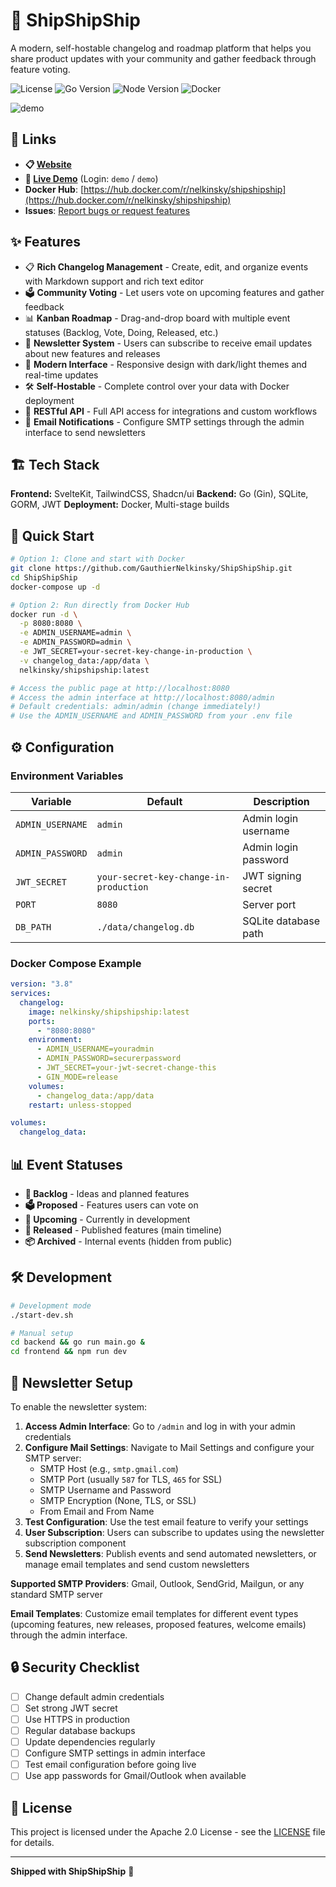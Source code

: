 # 🚢 ShipShipShip

A modern, self-hostable changelog and roadmap platform that helps you share product updates with your community and gather feedback through feature voting.

![License](https://img.shields.io/badge/license-Apache%202.0-blue.svg)
![Go Version](https://img.shields.io/badge/go-1.21-blue.svg)
![Node Version](https://img.shields.io/badge/node-18+-green.svg)
![Docker](https://img.shields.io/badge/docker-ready-blue.svg)

![demo](https://github.com/user-attachments/assets/7382c4b7-f936-4698-a8b0-7054b2f8b091)


## 🔗 Links

- **📋 [Website](https://shipshipship.io/)**
- **🔗 [Live Demo](https://demo.shipshipship.io/admin)** (Login: `demo` / `demo`)
- **Docker Hub**: [https://hub.docker.com/r/nelkinsky/shipshipship](https://hub.docker.com/r/nelkinsky/shipshipship)
- **Issues**: [Report bugs or request features](https://github.com/GauthierNelkinsky/ShipShipShip/issues)


## ✨ Features

- 📋 **Rich Changelog Management** - Create, edit, and organize events with Markdown support and rich text editor
- 🗳️ **Community Voting** - Let users vote on upcoming features and gather feedback
- 📊 **Kanban Roadmap** - Drag-and-drop board with multiple event statuses (Backlog, Vote, Doing, Released, etc.)
- 📧 **Newsletter System** - Users can subscribe to receive email updates about new features and releases
- 🎨 **Modern Interface** - Responsive design with dark/light themes and real-time updates
- 🛠️ **Self-Hostable** - Complete control over your data with Docker deployment
- 🔌 **RESTful API** - Full API access for integrations and custom workflows
- 📮 **Email Notifications** - Configure SMTP settings through the admin interface to send newsletters


## 🏗️ Tech Stack

**Frontend:** SvelteKit, TailwindCSS, Shadcn/ui
**Backend:** Go (Gin), SQLite, GORM, JWT
**Deployment:** Docker, Multi-stage builds

## 🚀 Quick Start

```bash
# Option 1: Clone and start with Docker
git clone https://github.com/GauthierNelkinsky/ShipShipShip.git
cd ShipShipShip
docker-compose up -d

# Option 2: Run directly from Docker Hub
docker run -d \
  -p 8080:8080 \
  -e ADMIN_USERNAME=admin \
  -e ADMIN_PASSWORD=admin \
  -e JWT_SECRET=your-secret-key-change-in-production \
  -v changelog_data:/app/data \
  nelkinsky/shipshipship:latest

# Access the public page at http://localhost:8080
# Access the admin interface at http://localhost:8080/admin
# Default credentials: admin/admin (change immediately!)
# Use the ADMIN_USERNAME and ADMIN_PASSWORD from your .env file
```

## ⚙️ Configuration

### Environment Variables

| Variable | Default | Description |
|----------|---------|-------------|
| `ADMIN_USERNAME` | `admin` | Admin login username |
| `ADMIN_PASSWORD` | `admin` | Admin login password |
| `JWT_SECRET` | `your-secret-key-change-in-production` | JWT signing secret |
| `PORT` | `8080` | Server port |
| `DB_PATH` | `./data/changelog.db` | SQLite database path |

### Docker Compose Example

```yaml
version: "3.8"
services:
  changelog:
    image: nelkinsky/shipshipship:latest
    ports:
      - "8080:8080"
    environment:
      - ADMIN_USERNAME=youradmin
      - ADMIN_PASSWORD=securerpassword
      - JWT_SECRET=your-jwt-secret-change-this
      - GIN_MODE=release
    volumes:
      - changelog_data:/app/data
    restart: unless-stopped

volumes:
  changelog_data:
```

## 📊 Event Statuses

- **📝 Backlog** - Ideas and planned features
- **🗳️ Proposed** - Features users can vote on
- **🔄 Upcoming** - Currently in development
- **🚀 Released** - Published features (main timeline)
- **📦 Archived** - Internal events (hidden from public)

## 🛠️ Development

```bash
# Development mode
./start-dev.sh

# Manual setup
cd backend && go run main.go &
cd frontend && npm run dev
```

## 📧 Newsletter Setup

To enable the newsletter system:

1. **Access Admin Interface**: Go to `/admin` and log in with your admin credentials
2. **Configure Mail Settings**: Navigate to Mail Settings and configure your SMTP server:
   - SMTP Host (e.g., `smtp.gmail.com`)
   - SMTP Port (usually `587` for TLS, `465` for SSL)
   - SMTP Username and Password
   - SMTP Encryption (None, TLS, or SSL)
   - From Email and From Name
3. **Test Configuration**: Use the test email feature to verify your settings
4. **User Subscription**: Users can subscribe to updates using the newsletter subscription component
5. **Send Newsletters**: Publish events and send automated newsletters, or manage email templates and send custom newsletters

**Supported SMTP Providers**: Gmail, Outlook, SendGrid, Mailgun, or any standard SMTP server

**Email Templates**: Customize email templates for different event types (upcoming features, new releases, proposed features, welcome emails) through the admin interface.

## 🔒 Security Checklist

- [ ] Change default admin credentials
- [ ] Set strong JWT secret
- [ ] Use HTTPS in production
- [ ] Regular database backups
- [ ] Update dependencies regularly
- [ ] Configure SMTP settings in admin interface
- [ ] Test email configuration before going live
- [ ] Use app passwords for Gmail/Outlook when available

## 📝 License

This project is licensed under the Apache 2.0 License - see the [LICENSE](LICENSE) file for details.

---

**Shipped with ShipShipShip** 🚢
